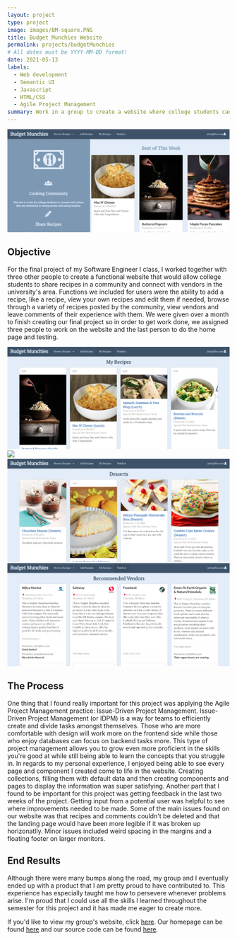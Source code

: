```yaml
---
layout: project
type: project
image: images/BM-square.PNG
title: Budget Munchies Website
permalink: projects/budgetMunchies
# All dates must be YYYY-MM-DD format!
date: 2021-05-13
labels:
  - Web development
  - Semantic UI 
  - Javascript
  - HTML/CSS
  - Agile Project Management
summary: Work in a group to create a website where college students can share recipes and connect with vendors in the UH Manoa area.
---
```


  <img class="ui large centered rounded image" src="../images/BM-homepage.PNG">

## Objective
For the final project of my Software Engineer I class, I worked together with three other people to create a functional website that would allow college students to share recipes in a community and connect with vendors in the university's area. Functions we included for users were the ability to add a recipe, like a recipe, view your own recipes and edit them if needed, browse through a variety of recipes posted by the community, view vendors and leave comments of their experience with them. We were given   over a month to finish creating our final project so in order to get work done, we assigned three people to work on the website and the last person to do the home page and testing. 

<div class="ui small images">
  <img class="ui image" src="../images/BM-myrecipes.PNG">
  <img class="ui image" src="../images/BM-adrecipe.PNG">
  <img class="ui image" src="../images/BM-browse.PNG">
  <img class="ui image" src="../images/BM-vendors.PNG">
</div>

## The Process
One thing that I found really important for this project was applying the Agile Project Management practice: Issue-Driven Project Management. Issue-Driven Project Management (or IDPM) is a way for teams to efficiently create and divide tasks amongst themselves. Those who are more comfortable with design will work more on the frontend side while those who enjoy databases can focus on backend tasks more. This type of project management allows you to grow even more proficient in the skills you're good at while still being able to learn the concepts that you struggle in. In regards to my personal experience, I enjoyed being able to see every page and component I created come to life in the website. Creating collections, filling them with default data and then creating components and pages to display the information was super satisfying. Another part that I found to be important for this project was getting feedback in the last two weeks of the project. Getting input from a potential user was helpful to see where improvements needed to be made. Some of the main issues found on our website was that recipes and comments couldn't be deleted and that the landing page would have been more legible if it was broken up horizonatlly. Minor issues included weird spacing in the margins and a floating footer on larger monitors.

## End Results
Although there were many bumps along the road, my group and I eventually ended up with a product that I am pretty proud to have contributed to. This experience has especially taught me how to persevere whenever problems arise. I'm proud that I could use all the skills I learned throughout the semester for this project and it has made me eager to create more. 

If you'd like to view my group's website, click [here](https://budgetmunchies.xyz/#/). Our homepage can be found [here](https://budget-munchies.github.io/) and our source code can be found [here](https://github.com/budget-munchies/budget-munchies-project).
